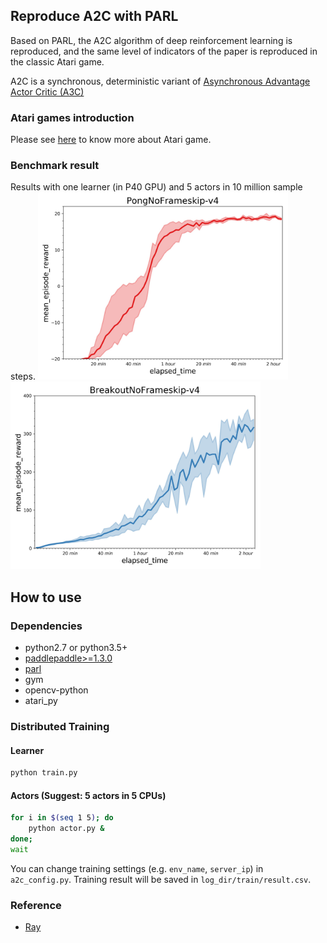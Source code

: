 ## Reproduce A2C with PARL
Based on PARL, the A2C algorithm of deep reinforcement learning is reproduced, and the same level of indicators of the paper is reproduced in the classic Atari game.

A2C is a synchronous, deterministic variant of [Asynchronous Advantage Actor Critic (A3C)](https://arxiv.org/abs/1602.01783)

### Atari games introduction
Please see [here](https://gym.openai.com/envs/#atari) to know more about Atari game.

### Benchmark result
Results with one learner (in P40 GPU) and 5 actors in 10 million sample steps.
<img src=".benchmark/A2C_Pong.jpg" width = "400" height ="300" alt="A2C_Pong" /> <img src=".benchmark/A2C_Breakout.jpg" width = "400" height ="300" alt="A2C_Breakout"/>

## How to use
### Dependencies
+ python2.7 or python3.5+
+ [paddlepaddle>=1.3.0](https://github.com/PaddlePaddle/Paddle)
+ [parl](https://github.com/PaddlePaddle/PARL)
+ gym
+ opencv-python
+ atari_py


### Distributed Training

#### Learner
```sh
python train.py 
```

#### Actors (Suggest: 5 actors in 5 CPUs)
```sh
for i in $(seq 1 5); do
    python actor.py &
done;
wait
```

You can change training settings (e.g. `env_name`, `server_ip`) in `a2c_config.py`.
Training result will be saved in `log_dir/train/result.csv`.

### Reference
+ [Ray](https://github.com/ray-project/ray)
